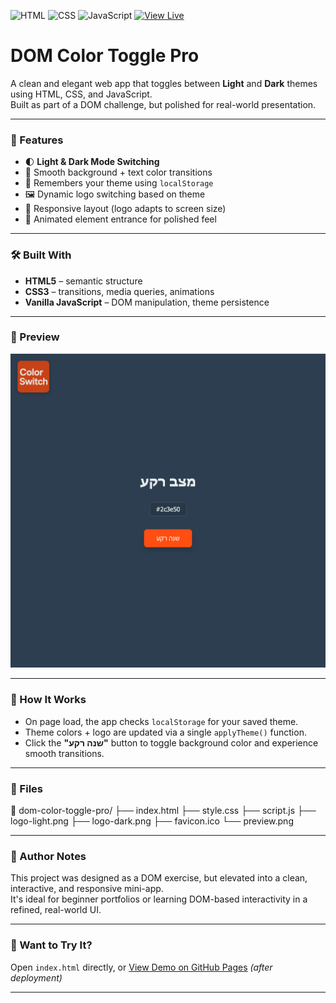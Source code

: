![HTML](https://img.shields.io/badge/HTML5-%23E34F26?style=for-the-badge&logo=html5&logoColor=white)
![CSS](https://img.shields.io/badge/CSS3-%231572B6?style=for-the-badge&logo=css3&logoColor=white)
![JavaScript](https://img.shields.io/badge/JavaScript-%23F7DF1E?style=for-the-badge&logo=javascript&logoColor=black)
[![View Live](https://img.shields.io/badge/View%20Live-Demo-orange?style=for-the-badge)](https://penace.github.io/dom-color-toggle/)

# DOM Color Toggle Pro

A clean and elegant web app that toggles between **Light** and **Dark** themes using HTML, CSS, and JavaScript.  
Built as part of a DOM challenge, but polished for real-world presentation.

---

### 🎯 Features

- 🌓 **Light & Dark Mode Switching**
- 🎨 Smooth background + text color transitions
- 💾 Remembers your theme using `localStorage`
- 🖼️ Dynamic logo switching based on theme
- 📱 Responsive layout (logo adapts to screen size)
- 🚀 Animated element entrance for polished feel

---

### 🛠️ Built With

- **HTML5** – semantic structure  
- **CSS3** – transitions, media queries, animations  
- **Vanilla JavaScript** – DOM manipulation, theme persistence  

---

### 📸 Preview

![Preview of Color Toggle Pro](preview.png)

---

### 🧠 How It Works

- On page load, the app checks `localStorage` for your saved theme.
- Theme colors + logo are updated via a single `applyTheme()` function.
- Click the **"שנה רקע"** button to toggle background color and experience smooth transitions.

---

### 📂 Files

📁 dom-color-toggle-pro/
├── index.html
├── style.css
├── script.js
├── logo-light.png
├── logo-dark.png
├── favicon.ico
└── preview.png

---

### 📣 Author Notes

This project was designed as a DOM exercise, but elevated into a clean, interactive, and responsive mini-app.  
It's ideal for beginner portfolios or learning DOM-based interactivity in a refined, real-world UI.

---

### 🧪 Want to Try It?

Open `index.html` directly, or [View Demo on GitHub Pages](https://penace.github.io/dom-color-toggle/) *(after deployment)*

---

